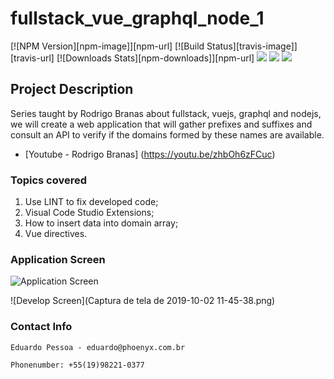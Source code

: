# fullstack_vue_graphql_node_1
[![NPM Version][npm-image]][npm-url]
[![Build Status][travis-image]][travis-url]
[![Downloads Stats][npm-downloads]][npm-url]
![](https://user-images.githubusercontent.com/19197999/66068551-2d1d7780-e524-11e9-9a08-f3d732e854bd.png?w=100)
![](https://user-images.githubusercontent.com/19197999/66068588-3e668400-e524-11e9-83f1-e4af87b64fb8.png?w=100)
![](https://user-images.githubusercontent.com/19197999/66068624-4aeadc80-e524-11e9-8180-5ff6b4e1ca66.png?w=100)

## Project Description
Series taught by Rodrigo Branas about fullstack, vuejs, graphql and nodejs, we will create a web application that will gather prefixes and suffixes and consult an API to verify if the domains formed by these names are available.

* [Youtube - Rodrigo Branas] (https://youtu.be/zhbOh6zFCuc)

### Topics covered
1. Use LINT to fix developed code;
2. Visual Code Studio Extensions;
3. How to insert data into domain array;
4. Vue directives.

### Application Screen

![Application Screen](https://user-images.githubusercontent.com/19197999/66066165-61db0000-e51f-11e9-992b-bcc0ee34900f.png)


![Develop Screen](Captura de tela de 2019-10-02 11-45-38.png)

### Contact Info
```
Eduardo Pessoa - eduardo@phoenyx.com.br

Phonenumber: +55(19)98221-0377
```
